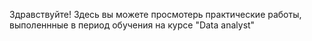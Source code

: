 Здравствуйте!
Здесь вы можете просмотерь практические работы, выполеннные в период обучения на курсе "Data analyst"
